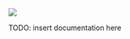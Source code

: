 ![](https://travis-ci.org/bender-vex/starstruck.svg?branch=master)

TODO: insert documentation here
